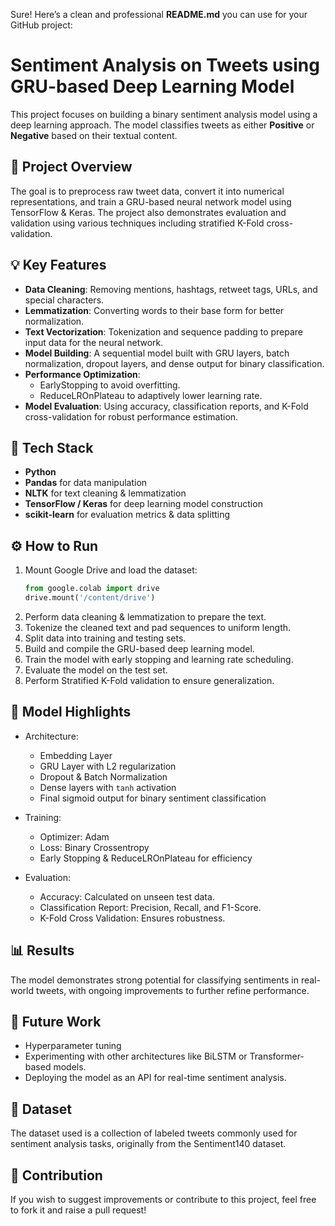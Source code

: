 Sure! Here’s a clean and professional **README.md** you can use for your GitHub project:


# Sentiment Analysis on Tweets using GRU-based Deep Learning Model

This project focuses on building a binary sentiment analysis model using a deep learning approach. The model classifies tweets as either **Positive** or **Negative** based on their textual content.


## 📌 Project Overview

The goal is to preprocess raw tweet data, convert it into numerical representations, and train a GRU-based neural network model using TensorFlow & Keras. The project also demonstrates evaluation and validation using various techniques including stratified K-Fold cross-validation.


## 💡 Key Features

- **Data Cleaning**: Removing mentions, hashtags, retweet tags, URLs, and special characters.
- **Lemmatization**: Converting words to their base form for better normalization.
- **Text Vectorization**: Tokenization and sequence padding to prepare input data for the neural network.
- **Model Building**: A sequential model built with GRU layers, batch normalization, dropout layers, and dense output for binary classification.
- **Performance Optimization**:
  - EarlyStopping to avoid overfitting.
  - ReduceLROnPlateau to adaptively lower learning rate.
- **Model Evaluation**: Using accuracy, classification reports, and K-Fold cross-validation for robust performance estimation.


## 🧠 Tech Stack

- **Python**
- **Pandas** for data manipulation
- **NLTK** for text cleaning & lemmatization
- **TensorFlow / Keras** for deep learning model construction
- **scikit-learn** for evaluation metrics & data splitting


## ⚙️ How to Run

1. Mount Google Drive and load the dataset:
   ```python
   from google.colab import drive
   drive.mount('/content/drive')
   ```
2. Perform data cleaning & lemmatization to prepare the text.
3. Tokenize the cleaned text and pad sequences to uniform length.
4. Split data into training and testing sets.
5. Build and compile the GRU-based deep learning model.
6. Train the model with early stopping and learning rate scheduling.
7. Evaluate the model on the test set.
8. Perform Stratified K-Fold validation to ensure generalization.


## 💪 Model Highlights

- Architecture:
  - Embedding Layer
  - GRU Layer with L2 regularization
  - Dropout & Batch Normalization
  - Dense layers with `tanh` activation
  - Final sigmoid output for binary sentiment classification

- Training:
  - Optimizer: Adam
  - Loss: Binary Crossentropy
  - Early Stopping & ReduceLROnPlateau for efficiency

- Evaluation:
  - Accuracy: Calculated on unseen test data.
  - Classification Report: Precision, Recall, and F1-Score.
  - K-Fold Cross Validation: Ensures robustness.


## 📊 Results

The model demonstrates strong potential for classifying sentiments in real-world tweets, with ongoing improvements to further refine performance.


## 🚀 Future Work

- Hyperparameter tuning
- Experimenting with other architectures like BiLSTM or Transformer-based models.
- Deploying the model as an API for real-time sentiment analysis.


## 📁 Dataset

The dataset used is a collection of labeled tweets commonly used for sentiment analysis tasks, originally from the Sentiment140 dataset.


## 🤝 Contribution

If you wish to suggest improvements or contribute to this project, feel free to fork it and raise a pull request!
